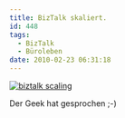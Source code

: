 ```yaml
---
title: BizTalk skaliert.
id: 448
tags:
  - BizTalk
  - Büroleben
date: 2010-02-23 06:31:18
---
```


[![biztalk scaling](https://az275061.vo.msecnd.net/blogmedia/2010/02/biztalkscaling_thumb.png "biztalk scaling")](https://az275061.vo.msecnd.net/blogmedia/2010/02/biztalkscaling.png)

Der Geek hat gesprochen ;-)